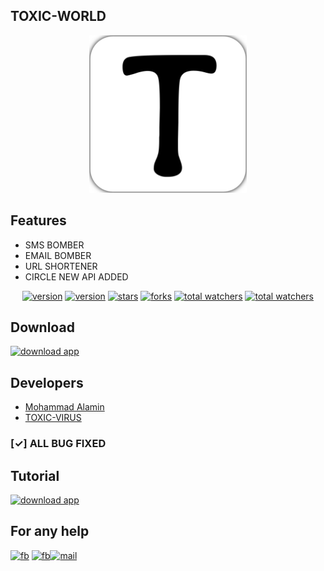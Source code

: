 
<h2>TOXIC-WORLD</h2>
<div align="center">
<img style="height: 50%;width: 50%;" src="assets/logo.png" alt="logo">
</div>


## Features


* SMS BOMBER
* EMAIL BOMBER
* URL SHORTENER
* CIRCLE NEW API ADDED


<div align="center">
<a href="https://www.github.com/ITZAKX21"><img src="https://img.shields.io/github/followers/itzakx21?logo=GITHUB&style=for-the-badge" alt="version" ></a>
<a href="https://www.github.com/ITZAKX21/blood-box"><img src="https://img.shields.io/badge/Version-V1.2-dark?style=for-the-badge" alt="version" ></a>
<a href="https://www.github.com/ITZAKX21/blood-box"><img src="https://img.shields.io/github/stars/itzakx21/TOXIC-WORLD?logo=GITHUB&style=for-the-badge" alt="stars" ></a>
<a href="https://github.com/ITZAKX21/blood-box/fork"><img src="https://img.shields.io/github/forks/itzakx21/TOXIC-WORLD?logo=GITHUB&style=for-the-badge" alt="forks" ></a>
<a href="https://www.github.com/ITZAKX21/blood-box"><img src="https://img.shields.io/github/watchers/itzakx21/TOXIC-WORLD?color=red&logo=github&style=for-the-badge" alt="total watchers" ></a>
<a href="https://github.com/ITZAKX21/blood-box/blob/main/LICENSE"><img src="https://img.shields.io/github/license/itzakx21/TOXIC-WORLD?logo=license&style=for-the-badge" alt="total watchers" ></a>
</div>

## Download
<a href="https://github.com/ITZAKX21/TOXIC-WORLD/releases/tag/Letest"><img src="https://img.shields.io/badge/DOWNLOAD-V1.2-dark?style=for-the-badge" alt="download app" ></a>


## Developers
  * <a href="https://www.facebook.com/AKXVAU">Mohammad Alamin</a>
  * <a href="https://www.facebook.com/toxicvirus21">TOXIC-VIRUS</a><br>

### [✓] ALL BUG FIXED

## Tutorial

<a href="https://youtu.be/LzLXG81R-RM"><img src="https://img.shields.io/youtube/views/LzLXG81R-RM?color=blue&label=WATCH&logo=youtube&logoColor=red&style=for-the-badge" alt="download app" ></a>

## For any help

<a href="https://www.facebook.com/toxicvirus21"><img src="https://img.shields.io/badge/Facebook-1877F2?style=for-the-badge&logo=facebook&logoColor=white" alt="fb" ></a>
<a href="https://t.me/dcbd04"><img src="https://img.shields.io/badge/Telegram-1877F2?style=for-the-badge&logo=telegram&logoColor=white" alt="fb" ></a><a href="mailto: dev.akxvau@gmail.com"><img src="https://img.shields.io/badge/Gmail-D14836?style=for-the-badge&logo=gmail&logoColor=white" alt="mail" ></a>

